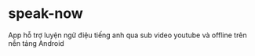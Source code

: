 # speak-now
App hỗ trợ luyện ngữ điệu tiếng anh qua sub video youtube và offline trên nền tảng Android

